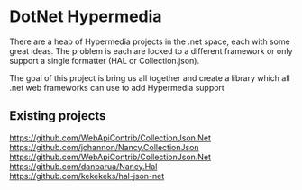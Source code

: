 DotNet Hypermedia
===

There are a heap of Hypermedia projects in the .net space, each with some great ideas. The problem is each are locked to a different framework or only support a single formatter (HAL or Collection.json).

The goal of this project is bring us all together and create a library which all .net web frameworks can use to add Hypermedia support

## Existing projects
https://github.com/WebApiContrib/CollectionJson.Net  
https://github.com/jchannon/Nancy.CollectionJson  
https://github.com/WebApiContrib/CollectionJson.Net
https://github.com/danbarua/Nancy.Hal  
https://github.com/kekekeks/hal-json-net  
